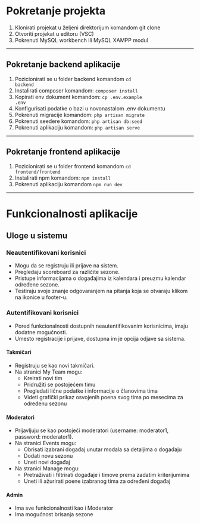<h1>Pokretanje projekta</h1>

1. Klonirati projekat u željeni direktorijum komandom git clone
2. Otvoriti projekat u editoru (VSC)
3. Pokrenuti MySQL workbench ili MySQL XAMPP modul
<hr>

<h2>Pokretanje backend aplikacije</h2>

1. Pozicionirati se u folder backend komandom <code>cd backend</code>
2. Instalirati composer komandom: <code>composer install</code>
3. Kopirati env dokument komandom: <code>cp .env.example .env</code>
4. Konfigurisati podatke o bazi u novonastalom .env dokumentu
5. Pokrenuti migracije komandom: <code>php artisan migrate</code>
6. Pokrenuti seedere komandom: <code>php artisan db:seed</code>
7. Pokrenuti aplikaciju komandom: <code>php artisan serve</code>
<hr>

<h2>Pokretanje frontend aplikacije</h2>

1. Pozicionirati se u folder frontend komandom <code>cd frontend/frontend</code>
2. Instalirati npm komandom: <code>npm install</code>
3. Pokrenuti aplikaciju komandom <code>npm run dev</code>
<hr>

<h1>Funkcionalnosti aplikacije</h1>
<h2>Uloge u sistemu</h2>

<h3>Neautentifikovani korisnici</h3>

- Mogu da se registruju ili prijave na sistem.<br>
- Pregledaju scoreboard za različite sezone.<br>
- Pristupe informacijama o događajima iz kalendara i preuzmu kalendar određene sezone.<br>
- Testiraju svoje znanje odgovaranjem na pitanja koja se otvaraju klikom na ikonice u footer-u.<br>

<h3>Autentifikovani korisnici</h3>

- Pored funkcionalnosti dostupnih neautentifikovanim korisnicima, imaju dodatne mogućnosti.<br>
- Umesto registracije i prijave, dostupna im je opcija odjave sa sistema.<br>

<h4>Takmičari</h4>

- Registruju se kao novi takmičari.
- Na stranici My Team mogu:
    - Kreirati novi tim
    - Pridružiti se postojećem timu
    - Pregledati lične podatke i informacije o članovima tima
    - Videti grafički prikaz osvojenih poena svog tima po mesecima za određenu sezonu

<h4>Moderatori</h4>

- Prijavljuju se kao postojeći moderatori (username: moderator1, password: moderator1).
- Na stranici Events mogu:
  - Obrisati izabrani događaj unutar modala sa detaljima o događaju
  - Dodati novu sezonu
  - Uneti novi događaj
- Na stranici Manage mogu:
  - Pretraživati i filtrirati događaje i timove prema zadatim kriterijumima
  - Uneti ili ažurirati poene izabranog tima za određeni događaj
 
<h4>Admin</h4>

- Ima sve funkcionalnosti kao i Moderator
- Ima mogućnost brisanja sezone
